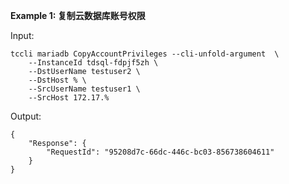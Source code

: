 **Example 1: 复制云数据库账号权限**



Input: 

```
tccli mariadb CopyAccountPrivileges --cli-unfold-argument  \
    --InstanceId tdsql-fdpjf5zh \
    --DstUserName testuser2 \
    --DstHost % \
    --SrcUserName testuser1 \
    --SrcHost 172.17.%
```

Output: 
```
{
    "Response": {
        "RequestId": "95208d7c-66dc-446c-bc03-856738604611"
    }
}
```

